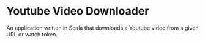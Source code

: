 # Youtube Video Downloader
An application written in Scala that downloads a Youtube video from a given URL or watch token.
